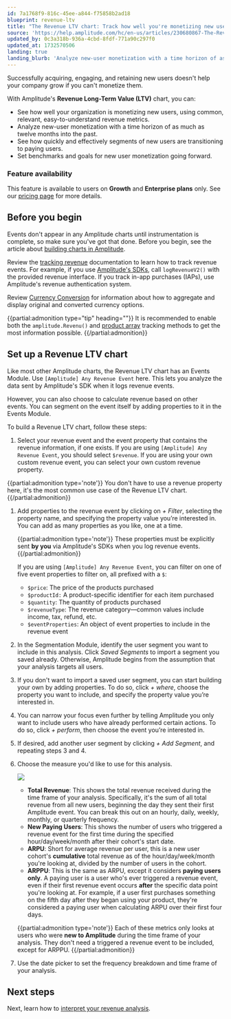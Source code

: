 ```yaml
---
id: 7a1768f9-816c-45ee-a844-f75858b2ad18
blueprint: revenue-ltv
title: "The Revenue LTV chart: Track how well you're monetizing new users"
source: 'https://help.amplitude.com/hc/en-us/articles/230680867-The-Revenue-LTV-chart-Track-how-well-you-re-monetizing-new-users'
updated_by: 0c3a318b-936a-4cbd-8fdf-771a90c297f0
updated_at: 1732570506
landing: true
landing_blurb: 'Analyze new-user monetization with a time horizon of as much as twelve months into the past'
---
```

Successfully acquiring, engaging, and retaining new users doesn't help your company grow if you can't monetize them. 

With Amplitude's **Revenue Long-Term Value (LTV)** chart, you can:

* See how well your organization is monetizing new users, using common, relevant, easy-to-understand revenue metrics.
* Analyze new-user monetization with a time horizon of as much as twelve months into the past.
* See how quickly and effectively segments of new users are transitioning to paying users.
* Set benchmarks and goals for new user monetization going forward.

### Feature availability

This feature is available to users on **Growth** and **Enterprise plans** only. See our [pricing page](https://amplitude.com/pricing) for more details.

## Before you begin

Events don't appear in any Amplitude charts until instrumentation is complete, so make sure you've got that done. Before you begin, see the article about [building charts in Amplitude](/docs/get-started/helpful-definitions).

Review the [tracking revenue](/docs/data/sources/instrument-track-revenue) documentation to learn how to track revenue events. For example, if you use [Amplitude's SDKs](/docs/sdks/analytics), call `logRevenueV2()`  with the provided revenue interface. If you track in-app purchases (IAPs), use Amplitude's revenue authentication system. 

Review [Currency Conversion](/docs/data/currency-conversion) for information about how to aggregate and display original and converted currency options. 

{{partial:admonition type="tip" heading=""}}
It is recommended to enable both the `amplitude.Revenu()` and [product array](/docs/analytics/charts/cart-analysis) tracking methods to get the most information possible. 
{{/partial:admonition}}

## Set up a Revenue LTV chart

Like most other Amplitude charts, the Revenue LTV chart has an Events Module. Use `[Amplitude] Any Revenue Event` here. This lets you analyze the data sent by Amplitude's SDK when it logs revenue events. 

However, you can also choose to calculate revenue based on other events. You can segment on the event itself by adding properties to it in the Events Module.

To build a Revenue LTV chart, follow these steps:

1. Select your revenue event and the event property that contains the revenue information, if one exists. If you are using `[Amplitude] Any Revenue Event`, you should select `$revenue`. If you are using your own custom revenue event, you can select your own custom revenue property.  
  
{{partial:admonition type='note'}}
You don't have to use a revenue property here, it's the most common use case of the Revenue LTV chart.
{{/partial:admonition}}

1. Add properties to the revenue event by clicking on *+ Filter*, selecting the property name, and specifying the property value you’re interested in. You can add as many properties as you like, one at a time.  
		
	{{partial:admonition type='note'}}
	These properties must be explicitly sent **by you** via Amplitude's SDKs when you log revenue events.  
	{{/partial:admonition}}

	If you are using `[Amplitude] Any Revenue Event`, you can filter on one of five event properties to filter on, all prefixed with a `$`:  

	* `$price`: The price of the products purchased
	* `$productId:` A product-specific identifier for each item purchased
	* `$quantity`: The quantity of products purchased
	* `$revenueType`: The revenue category—common values include income, tax, refund, etc.
	* `$eventProperties`: An object of event properties to include in the revenue event

2. In the Segmentation Module, identify the user segment you want to include in this analysis. Click *Saved Segments* to import a segment you saved already. Otherwise, Amplitude begins from the assumption that your analysis targets all users.

3. If you don't want to import a saved user segment, you can start building your own by adding properties. To do so, click *+ where*, choose the property you want to include, and specify the property value you’re interested in.

4. You can narrow your focus even further by telling Amplitude you only want to include users who have already performed certain actions. To do so, click *+ perform*, then choose the event you’re interested in.

5. If desired, add another user segment by clicking *+ Add Segment*, and repeating steps 3 and 4.

6. Choose the measure you'd like to use for this analysis.  
  
	![](statamic://asset::help_center_conversions::revenue-ltv/rev-ltv-3.png) 
	
	* **Total Revenue**: This shows the total revenue received during the time frame of your analysis. Specifically, it's the sum of all total revenue from all new users, beginning the day they sent their first Amplitude event. You can break this out on an hourly, daily, weekly, monthly, or quarterly frequency.
	* **New Paying Users**: This shows the number of users who triggered a revenue event for the first time during the specified hour/day/week/month after their cohort's start date.
	* **ARPU**: Short for average revenue per user, this is a new user cohort's **cumulative** total revenue as of the hour/day/week/month you're looking at, divided by the number of users in the cohort.
	* **ARPPU**: This is the same as ARPU, except it considers **paying users only**. A paying user is a user who's ever triggered a revenue event, even if their first revenue event occurs **after** the specific data point you're looking at. For example, if a user first purchases something on the fifth day after they began using your product, they're considered a paying user when calculating ARPU over their first four days.

	{{partial:admonition type='note'}}
	Each of these metrics only looks at users who were **new to Amplitude** during the time frame of your analysis. They don't need a triggered a revenue event to be included, except for ARPPU.
	{{/partial:admonition}}

7. Use the date picker to set the frequency breakdown and time frame of your analysis.

## Next steps

Next, learn how to [interpret your revenue analysis](/docs/analytics/charts/revenue-ltv/revenue-ltv-interpret).